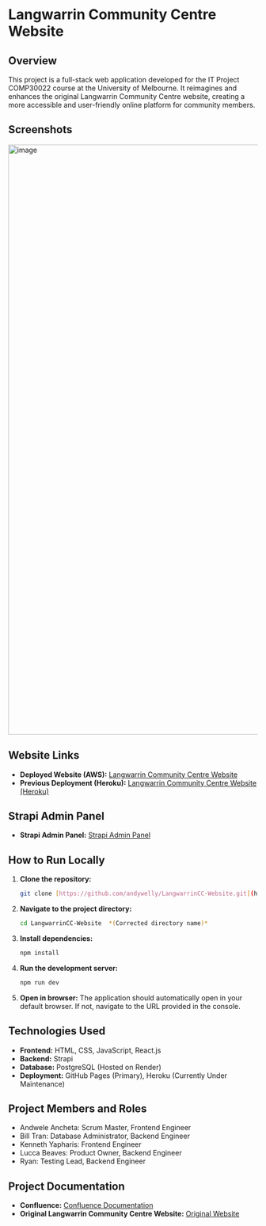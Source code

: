 # Langwarrin Community Centre Website

## Overview

This project is a full-stack web application developed for the IT Project COMP30022 course at the University of Melbourne. It reimagines and enhances the original Langwarrin Community Centre website, creating a more accessible and user-friendly online platform for community members.

## Screenshots

<img width="1192" alt="image" src="https://github.com/user-attachments/assets/b71fa977-f3d9-49c3-ae8d-dafbbf7a23cf" />

## Website Links

*   **Deployed Website (AWS):** [Langwarrin Community Centre Website](https://recaptcha.deupk8kmpxo1x.amplifyapp.com/)
*   **Previous Deployment (Heroku):** [Langwarrin Community Centre Website (Heroku)](https://langwarrin-cc-website-3efcfff29c9c.herokuapp.com/)

## Strapi Admin Panel

*   **Strapi Admin Panel:** [Strapi Admin Panel](https://langwarrin-cc-9afcbaa709d4.herokuapp.com/admin)

## How to Run Locally

1.  **Clone the repository:**
    ```bash
    git clone [https://github.com/andywelly/LangwarrinCC-Website.git](https://github.com/andywelly/LangwarrinCC-Website.git)
    ```

2.  **Navigate to the project directory:**
    ```bash
    cd LangwarrinCC-Website  *(Corrected directory name)*
    ```

3.  **Install dependencies:**
    ```bash
    npm install
    ```

4.  **Run the development server:**
    ```bash
    npm run dev
    ```

5.  **Open in browser:** The application should automatically open in your default browser. If not, navigate to the URL provided in the console.

## Technologies Used

*   **Frontend:** HTML, CSS, JavaScript, React.js
*   **Backend:** Strapi
*   **Database:** PostgreSQL (Hosted on Render)
*   **Deployment:** GitHub Pages (Primary), Heroku (Currently Under Maintenance)

## Project Members and Roles

*   Andwele Ancheta: Scrum Master, Frontend Engineer
*   Bill Tran: Database Administrator, Backend Engineer
*   Kenneth Yapharis: Frontend Engineer
*   Lucca Beaves: Product Owner, Backend Engineer
*   Ryan: Testing Lead, Backend Engineer

## Project Documentation

*   **Confluence:** [Confluence Documentation](https://it-project-langwarrin.atlassian.net/wiki/spaces/SD/overview)
*   **Original Langwarrin Community Centre Website:** [Original Website](https://www.langwarrincc.org.au/)
